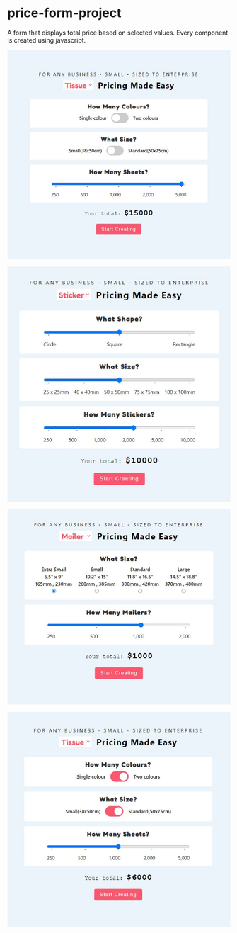 # price-form-project
A form that displays total price based on selected values. Every component is created using javascript.

![Image one](workingImages/pic1.JPG)

![Image two](workingImages/pic2.JPG)

![Image three](workingImages/pic3.JPG)

![Image four](workingImages/pic4.JPG)
